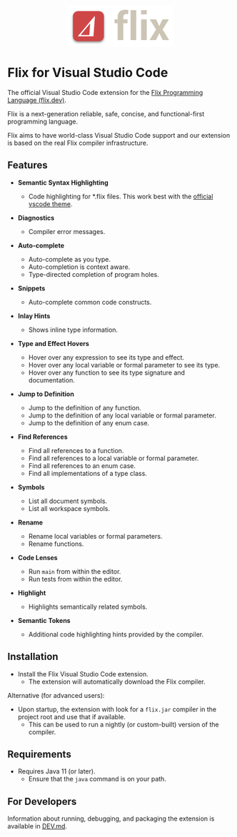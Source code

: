 <p align="center" >
    <img src="https://raw.githubusercontent.com/flix/flix/master/docs/logo.png" height="91px" 
    alt="The Flix Programming Language" 
    title="The Flix Programming Language">
</p>

# Flix for Visual Studio Code

The official Visual Studio Code extension for the [Flix Programming Language
(flix.dev)](https://flix.dev/). 

Flix is a next-generation reliable, safe, concise, and functional-first
programming language.

Flix aims to have world-class Visual Studio Code support and our extension is
based on the real Flix compiler infrastructure. 

## Features

* __Semantic Syntax Highlighting__
    - Code highlighting for *.flix files. This work best with the [official vscode theme](https://marketplace.visualstudio.com/items?itemName=flix.flixify-dark).

* __Diagnostics__
    - Compiler error messages. 

* __Auto-complete__
    - Auto-complete as you type.
    - Auto-completion is context aware.
    - Type-directed completion of program holes.

* __Snippets__
    - Auto-complete common code constructs.

* __Inlay Hints__
    - Shows inline type information.

* __Type and Effect Hovers__
    - Hover over any expression to see its type and effect.
    - Hover over any local variable or formal parameter to see its type.
    - Hover over any function to see its type signature and documentation.

* __Jump to Definition__
    - Jump to the definition of any function.
    - Jump to the definition of any local variable or formal parameter.
    - Jump to the definition of any enum case.

* __Find References__
    - Find all references to a function.
    - Find all references to a local variable or formal parameter.
    - Find all references to an enum case.
    - Find all implementations of a type class.

* __Symbols__
    - List all document symbols.
    - List all workspace symbols.

* __Rename__
    - Rename local variables or formal parameters.
    - Rename functions.

* __Code Lenses__
    - Run `main` from within the editor.
    - Run tests from within the editor.

* __Highlight__
    - Highlights semantically related symbols.

* __Semantic Tokens__
    - Additional code highlighting hints provided by the compiler.

## Installation

- Install the Flix Visual Studio Code extension.
    - The extension will automatically download the Flix compiler.

Alternative (for advanced users):

- Upon startup, the extension with look for a `flix.jar` compiler in the project
  root and use that if available. 
    - This can be used to run a nightly (or custom-built) version of the compiler.

## Requirements

- Requires Java 11 (or later).
    - Ensure that the `java` command is on your path. 

## For Developers

Information about running, debugging, and packaging the extension is available in [DEV.md](DEV.md).
